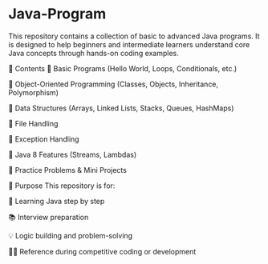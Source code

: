 # Java-Program

This repository contains a collection of basic to advanced Java programs. It is designed to help beginners and intermediate learners understand core Java concepts through hands-on coding examples.

📁 Contents
🔹 Basic Programs (Hello World, Loops, Conditionals, etc.)

🔹 Object-Oriented Programming (Classes, Objects, Inheritance, Polymorphism)

🔹 Data Structures (Arrays, Linked Lists, Stacks, Queues, HashMaps)

🔹 File Handling

🔹 Exception Handling

🔹 Java 8 Features (Streams, Lambdas)

🔹 Practice Problems & Mini Projects

🎯 Purpose
This repository is for:

📘 Learning Java step by step

📚 Interview preparation

💡 Logic building and problem-solving

👨‍💻 Reference during competitive coding or development
